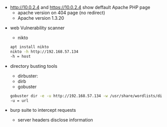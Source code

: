 *  <http://10.0.2.4> and <https://10.0.2.4> show deffault Apache PHP page
	* apache version on 404 page (no redirect)
	* Apache version 1.3.20
- web Vulnerability scanner
	- nikto
	```bash
	apt install nikto
	nikto -h http://192.168.57.134
	-h = host
	```

- directory busting tools
	- dirbuster:
	- dirb
	- gobuster
	```bash
	gobuster dir -e -u http://192.168.57.134 -w /usr/share/wordlists/dirbuster/wordlist
	-u = url
	```
- burp suite to intercept requests
	- server headers disclose information